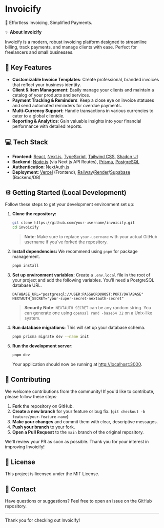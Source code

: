 # Invoicify

🚀 Effortless Invoicing, Simplified Payments.

✨ **About Invoicify**

Invoicify is a modern, robust invoicing platform designed to streamline billing, track payments, and manage clients with ease. Perfect for freelancers and small businesses.

## 🌟 Key Features

-   **Customizable Invoice Templates**: Create professional, branded invoices that reflect your business identity.
-   **Client & Item Management**: Easily manage your clients and maintain a catalog of your products and services.
-   **Payment Tracking & Reminders**: Keep a close eye on invoice statuses and send automated reminders for overdue payments.
-   **Multi-Currency Support**: Handle transactions in various currencies to cater to a global clientele.
-   **Reporting & Analytics**: Gain valuable insights into your financial performance with detailed reports.

## 💻 Tech Stack

-   **Frontend**: [React](https://reactjs.org/), [Next.js](https://nextjs.org/), [TypeScript](https://www.typescriptlang.org/), [Tailwind CSS](https://tailwindcss.com/), [Shadcn UI](https://ui.shadcn.com/)
-   **Backend**: [Node.js](https://nodejs.org/) (via Next.js API Routes), [Prisma](https://www.prisma.io/), [PostgreSQL](https://www.postgresql.org/)
-   **Authentication**: [NextAuth.js](https://next-auth.js.org/)
-   **Deployment**: [Vercel](https://vercel.com/) (Frontend), [Railway](https://railway.app/)/[Render](https://render.com/)/[Supabase](https://supabase.com/) (Backend/DB)

## ⚙️ Getting Started (Local Development)

Follow these steps to get your development environment set up:

1.  **Clone the repository:**
    ```bash
    git clone https://github.com/your-username/invoicify.git
    cd invoicify
    ```
    > **Note**: Make sure to replace `your-username` with your actual GitHub username if you've forked the repository.

2.  **Install dependencies:**
    We recommend using `pnpm` for package management.
    ```bash
    pnpm install
    ```

3.  **Set up environment variables:**
    Create a `.env.local` file in the root of your project and add the following variables. You'll need a PostgreSQL database URL.
    ```env
    DATABASE_URL="postgresql://USER:PASSWORD@HOST:PORT/DATABASE"
    NEXTAUTH_SECRET="your-super-secret-nextauth-secret"
    ```
    > **Security Note**: `NEXTAUTH_SECRET` can be any random string. You can generate one using `openssl rand -base64 32` on a Unix-like system.

4.  **Run database migrations:**
    This will set up your database schema.
    ```bash
    pnpm prisma migrate dev --name init
    ```

5.  **Run the development server:**
    ```bash
    pnpm dev
    ```
    Your application should now be running at [http://localhost:3000](http://localhost:3000).

## 🤝 Contributing

We welcome contributions from the community! If you'd like to contribute, please follow these steps:

1.  **Fork** the repository on GitHub.
2.  **Create a new branch** for your feature or bug fix. (`git checkout -b feature/your-feature-name`)
3.  **Make your changes** and commit them with clear, descriptive messages.
4.  **Push your branch** to your fork.
5.  **Open a Pull Request** to the `main` branch of the original repository.

We'll review your PR as soon as possible. Thank you for your interest in improving Invoicify!

## 📄 License

This project is licensed under the MIT License.

## 📧 Contact

Have questions or suggestions? Feel free to open an issue on the GitHub repository.

---

Thank you for checking out Invoicify!